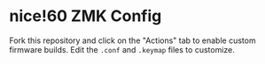 # nice!60 ZMK Config

Fork this repository and click on the "Actions" tab to enable custom firmware builds. Edit the `.conf` and `.keymap` files to customize.
